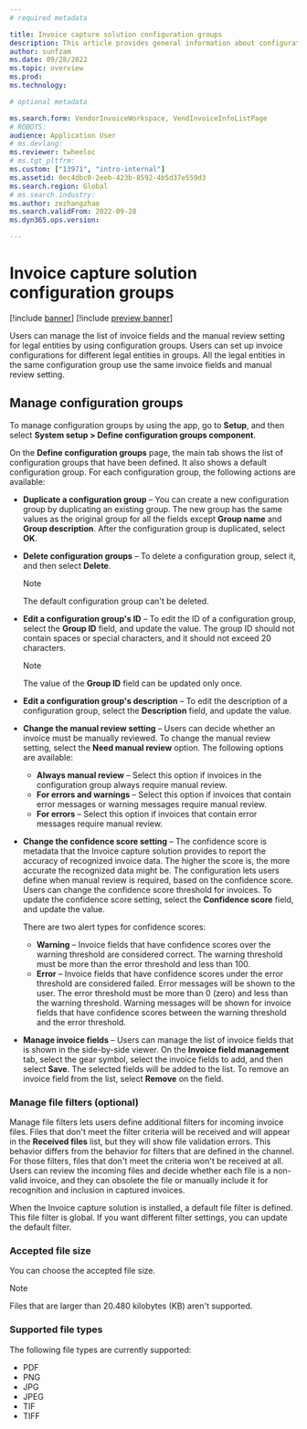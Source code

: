 ```yaml
---
# required metadata

title: Invoice capture solution configuration groups
description: This article provides general information about configuration groups in the Invoice capture solution.
author: sunfzam
ms.date: 09/28/2022
ms.topic: overview
ms.prod: 
ms.technology: 

# optional metadata

ms.search.form: VendorInvoiceWorkspace, VendInvoiceInfoListPage
# ROBOTS: 
audience: Application User
# ms.devlang: 
ms.reviewer: twheeloc
# ms.tgt_pltfrm: 
ms.custom: ["13971", "intro-internal"]
ms.assetid: 0ec4dbc0-2eeb-423b-8592-4b5d37e559d3
ms.search.region: Global
# ms.search.industry: 
ms.author: zezhangzhao
ms.search.validFrom: 2022-09-28
ms.dyn365.ops.version: 

---
```


# Invoice capture solution configuration groups

[!include [banner](../includes/banner.md)]
[!include [preview banner](../includes/preview-banner.md)]

Users can manage the list of invoice fields and the manual review setting for legal entities by using configuration groups. Users can set up invoice configurations for different legal entities in groups. All the legal entities in the same configuration group use the same invoice fields and manual review setting.

## Manage configuration groups

To manage configuration groups by using the app, go to **Setup**, and then select **System setup \> Define configuration groups component**.

On the **Define configuration groups** page, the main tab shows the list of configuration groups that have been defined. It also shows a default configuration group. For each configuration group, the following actions are available:

- **Duplicate a configuration group** – You can create a new configuration group by duplicating an existing group. The new group has the same values as the original group for all the fields except **Group name** and **Group description**. After the configuration group is duplicated, select **OK**.
- **Delete configuration groups** – To delete a configuration group, select it, and then select **Delete**.

    > [!NOTE]
    > The default configuration group can't be deleted.

- **Edit a configuration group's ID** – To edit the ID of a configuration group, select the **Group ID** field, and update the value. The group ID should not contain spaces or special characters, and it should not exceed 20 characters.

    > [!NOTE]
    > The value of the **Group ID** field can be updated only once.

- **Edit a configuration group's description** – To edit the description of a configuration group, select the **Description** field, and update the value.
- **Change the manual review setting** – Users can decide whether an invoice must be manually reviewed. To change the manual review setting, select the **Need manual review** option. The following options are available:

    - **Always manual review** – Select this option if invoices in the configuration group always require manual review.
    - **For errors and warnings** – Select this option if invoices that contain error messages or warning messages require manual review.
    - **For errors** – Select this option if invoices that contain error messages require manual review.

- **Change the confidence score setting** – The confidence score is metadata that the Invoice capture solution provides to report the accuracy of recognized invoice data. The higher the score is, the more accurate the recognized data might be. The configuration lets users define when manual review is required, based on the confidence score. Users can change the confidence score threshold for invoices. To update the confidence score setting, select the **Confidence score** field, and update the value.

    There are two alert types for confidence scores:

    - **Warning** – Invoice fields that have confidence scores over the warning threshold are considered correct. The warning threshold must be more than the error threshold and less than 100.
    - **Error** – Invoice fields that have confidence scores under the error threshold are considered failed. Error messages will be shown to the user. The error threshold must be more than 0 (zero) and less than the warning threshold. Warning messages will be shown for invoice fields that have confidence scores between the warning threshold and the error threshold.

- **Manage invoice fields** – Users can manage the list of invoice fields that is shown in the side-by-side viewer. On the **Invoice field management** tab, select the gear symbol, select the invoice fields to add, and then select **Save**. The selected fields will be added to the list. To remove an invoice field from the list, select **Remove** on the field.

### Manage file filters (optional)

Manage file filters lets users define additional filters for incoming invoice files. Files that don't meet the filter criteria will be received and will appear in the **Received files** list, but they will show file validation errors. This behavior differs from the behavior for filters that are defined in the channel. For those filters, files that don't meet the criteria won't be received at all. Users can review the incoming files and decide whether each file is a non-valid invoice, and they can obsolete the file or manually include it for recognition and inclusion in captured invoices.

When the Invoice capture solution is installed, a default file filter is defined. This file filter is global. If you want different filter settings, you can update the default filter.

### Accepted file size

You can choose the accepted file size.

> [!NOTE]
> Files that are larger than 20.480 kilobytes (KB) aren't supported.

### Supported file types

The following file types are currently supported:

- PDF
- PNG
- JPG
- JPEG
- TIF
- TIFF
